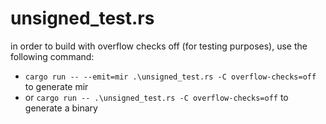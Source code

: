 # unsigned_test.rs
 in order to build with overflow checks off (for testing purposes), use the following command:
 - `cargo run -- --emit=mir .\unsigned_test.rs -C overflow-checks=off` to generate mir
 - or `cargo run -- .\unsigned_test.rs -C overflow-checks=off` to generate a binary